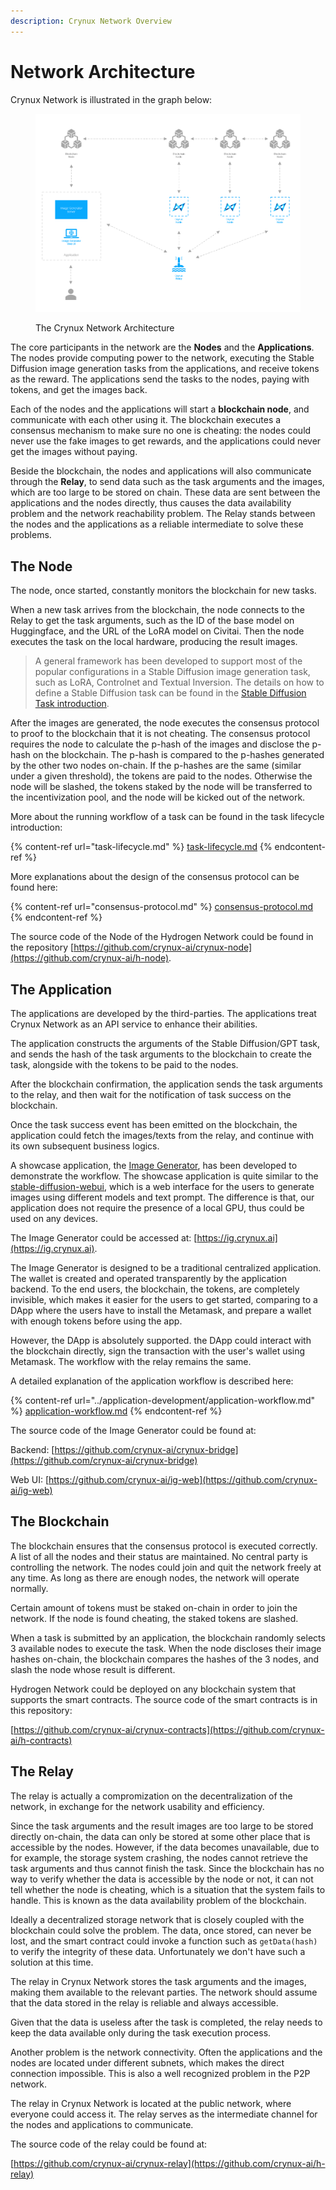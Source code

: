 ```yaml
---
description: Crynux Network Overview
---
```


# Network Architecture

Crynux Network is illustrated in the graph below:

<figure><img src="../.gitbook/assets/hydrogen-architecture.png" alt=""><figcaption><p>The Crynux Network Architecture</p></figcaption></figure>

The core participants in the network are the **Nodes** and the **Applications**. The nodes provide computing power to the network, executing the Stable Diffusion image generation tasks from the applications, and receive tokens as the reward. The applications send the tasks to the nodes, paying with tokens, and get the images back.

Each of the nodes and the applications will start a **blockchain node**, and communicate with each other using it. The blockchain executes a consensus mechanism to make sure no one is cheating: the nodes could never use the fake images to get rewards, and the applications could never get the images without paying.

Beside the blockchain, the nodes and applications will also communicate through the **Relay**, to send data such as the task arguments and the images, which are too large to be stored on chain. These data are sent between the applications and the nodes directly, thus causes the data availability problem and the network reachability problem. The Relay stands between the nodes and the applications as a reliable intermediate to solve these problems.

## The Node

The node, once started, constantly monitors the blockchain for new tasks.

When a new task arrives from the blockchain, the node connects to the Relay to get the task arguments, such as the ID of the base model on Huggingface, and the URL of the LoRA model on Civitai. Then the node executes the task on the local hardware, producing the result images.

> A general framework has been developed to support most of the popular configurations in a Stable Diffusion image generation task, such as LoRA, Controlnet and Textual Inversion. The details on how to define a Stable Diffusion task can be found in the [Stable Diffusion Task introduction](../application-development/execute-tasks/text-to-image-task.md).

After the images are generated, the node executes the consensus protocol to proof to the blockchain that it is not cheating. The consensus protocol requires the node to calculate the p-hash of the images and disclose the p-hash on the blockchain. The p-hash is compared to the p-hashes generated by the other two nodes on-chain. If the p-hashes are the same (similar under a given threshold), the tokens are paid to the nodes. Otherwise the node will be slashed, the tokens staked by the node will be transferred to the incentivization pool, and the node will be kicked out of the network.

More about the running workflow of a task can be found in the task lifecycle introduction:

{% content-ref url="task-lifecycle.md" %}
[task-lifecycle.md](task-lifecycle.md)
{% endcontent-ref %}

More explanations about the design of the consensus protocol can be found here:

{% content-ref url="consensus-protocol.md" %}
[consensus-protocol.md](consensus-protocol.md)
{% endcontent-ref %}

The source code of the Node of the Hydrogen Network could be found in the repository [https://github.com/crynux-ai/crynux-node](https://github.com/crynux-ai/h-node).

## The Application

The applications are developed by the third-parties. The applications treat Crynux Network as an API service to enhance their abilities.&#x20;

The application constructs the arguments of the Stable Diffusion/GPT task, and sends the hash of the task arguments to the blockchain to create the task, alongside with the tokens to be paid to the nodes.

After the blockchain confirmation, the application sends the task arguments to the relay, and then wait for the notification of task success on the blockchain.

Once the task success event has been emitted on the blockchain, the application could fetch the images/texts from the relay, and continue with its own subsequent business logics.

A showcase application, the [Image Generator](https://ig.crynux.ai), has been developed to demonstrate the workflow. The showcase application is quite similar to the [stable-diffusion-webui](https://github.com/AUTOMATIC1111/stable-diffusion-webui), which is a web interface for the users to generate images using different models and text prompt. The difference is that, our application does not require the presence of a local GPU, thus could be used on any devices.

The Image Generator could be accessed at: [https://ig.crynux.ai](https://ig.crynux.ai).

The Image Generator is designed to be a traditional centralized application. The wallet is created and operated transparently by the application backend. To the end users, the blockchain, the tokens, are completely invisible, which makes it easier for the users to get started, comparing to a DApp where the users have to install the Metamask, and prepare a wallet with enough tokens before using the app.

However, the DApp is absolutely supported. the DApp could interact with the blockchain directly, sign the transaction with the user's wallet using Metamask. The workflow with the relay remains the same.

A detailed explanation of the application workflow is described here:

{% content-ref url="../application-development/application-workflow.md" %}
[application-workflow.md](../application-development/application-workflow.md)
{% endcontent-ref %}

The source code of the Image Generator could be found at:

Backend: [https://github.com/crynux-ai/crynux-bridge](https://github.com/crynux-ai/crynux-bridge)

Web UI: [https://github.com/crynux-ai/ig-web](https://github.com/crynux-ai/ig-web)

## The Blockchain

The blockchain ensures that the consensus protocol is executed correctly. A list of all the nodes and their status are maintained. No central party is controlling the network. The nodes could join and quit the network freely at any time. As long as there are enough nodes, the network will operate normally.

Certain amount of tokens must be staked on-chain in order to join the network. If the node is found cheating, the staked tokens are slashed.

&#x20;When a task is submitted by an application, the blockchain randomly selects 3 available nodes to execute the task. When the node discloses their image hashes on-chain, the blockchain compares the hashes of the 3 nodes, and slash the node whose result is different.

Hydrogen Network could be deployed on any blockchain system that supports the smart contracts. The source code of the smart contracts is in this repository:

[https://github.com/crynux-ai/crynux-contracts](https://github.com/crynux-ai/h-contracts)

## The Relay

The relay is actually a compromization on the decentralization of the network, in exchange for the network usability and efficiency.

Since the task arguments and the result images are too large to be stored directly on-chain, the data can only be stored at some other place that is accessible by the nodes. However, if the data becomes unavailable, due to for example, the storage system crashing, the nodes cannot retrieve the task arguments and thus cannot finish the task. Since the blockchain has no way to verify whether the data is accessible by the node or not, it can not tell whether the node is cheating, which is a situation that the system fails to handle. This is known as the data availability problem of the blockchain.

Ideally a decentralized storage network that is closely coupled with the blockchain could solve the problem. The data, once stored, can never be lost, and the smart contract could invoke a function such as `getData(hash)` to verify the integrity of these data. Unfortunately we don't have such a solution at this time.

The relay in Crynux Network stores the task arguments and the images, making them available to the relevant parties. The network should assume that the data stored in the relay is reliable and always accessible.

Given that the data is useless after the task is completed, the relay needs to keep the data available only during the task execution process.

Another problem is the network connectivity. Often the applications and the nodes are located under different subnets, which makes the direct connection impossible. This is also a well recognized problem in the P2P network.

The relay in Crynux Network is located at the public network, where everyone could access it. The relay serves as the intermediate channel for the nodes and applications to communicate.

The source code of the relay could be found at:

[https://github.com/crynux-ai/crynux-relay](https://github.com/crynux-ai/h-relay)

